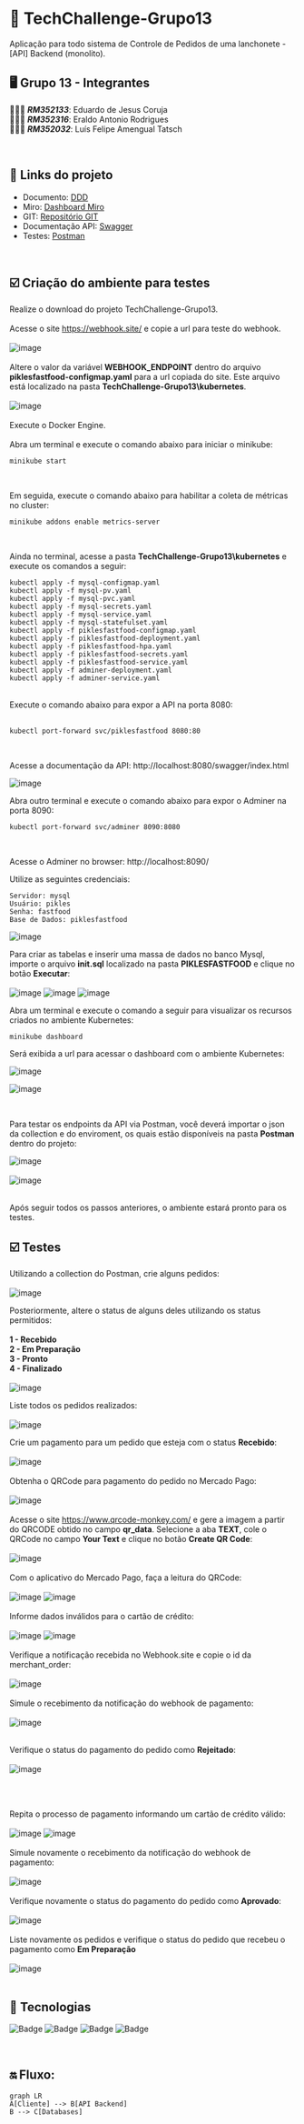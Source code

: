 # 🚀 TechChallenge-Grupo13
Aplicação para todo sistema de Controle de Pedidos de uma lanchonete - [API] Backend (monolito).



## 🖥️ Grupo 13 - Integrantes
🧑🏻‍💻 *<b>RM352133</b>*: Eduardo de Jesus Coruja </br>
🧑🏻‍💻 *<b>RM352316</b>*: Eraldo Antonio Rodrigues </br>
🧑🏻‍💻 *<b>RM352032</b>*: Luís Felipe Amengual Tatsch </br>

</br>

## 🔗 Links do projeto
- Documento: [DDD](https://1drv.ms/w/s!AntPAkrc0xN9q8kH5tUnZYZQgotMxQ?e=f4ur3f)
- Miro: [Dashboard Miro](https://miro.com/app/board/uXjVNVsDxDM=/?share_link_id=908610551369)
- GIT: [Repositório GIT](https://github.com/eraldoads/TechChallenge-Grupo13)
- Documentação API: [Swagger](http://localhost/swagger/index.html)
- Testes: [Postman](https://www.postman.com/martian-resonance-699333/workspace/grupo-13-tech-challenge-fase-i/collection/13215309-ff36e055-fccf-48db-9965-b76e4ace4e93?tab=overview)

</br>

## ☑️ Criação do ambiente para testes
Realize o download do projeto TechChallenge-Grupo13.
</br></br>
Acesse o site https://webhook.site/ e copie a url para teste do webhook.
</br></br>
![image](https://github.com/eraldoads/TechChallenge-Grupo13/assets/47857203/adf0b5a9-ee63-4eb7-8b3b-f0a2abe404df)
</br></br>
Altere o valor da variável <b>WEBHOOK_ENDPOINT</b> dentro do arquivo <b>piklesfastfood-configmap.yaml</b> para a url copiada do site. Este arquivo está localizado na pasta <b>TechChallenge-Grupo13\kubernetes</b>.
</br></br>
![image](https://github.com/eraldoads/TechChallenge-Grupo13/assets/47857203/7e837eb0-fe6a-4804-9df7-0e758ac22bfd)
</br></br>
Execute o Docker Engine.
</br></br>
Abra um terminal e execute o comando abaixo para iniciar o minikube:
</br>
```
minikube start
```
</br>

Em seguida, execute o comando abaixo para habilitar a coleta de métricas no cluster:
</br>
```
minikube addons enable metrics-server
```
</br>

Ainda no terminal, acesse a pasta <b>TechChallenge-Grupo13\kubernetes</b> e execute os comandos a seguir:
</br>

```
kubectl apply -f mysql-configmap.yaml
kubectl apply -f mysql-pv.yaml
kubectl apply -f mysql-pvc.yaml
kubectl apply -f mysql-secrets.yaml
kubectl apply -f mysql-service.yaml
kubectl apply -f mysql-statefulset.yaml
kubectl apply -f piklesfastfood-configmap.yaml
kubectl apply -f piklesfastfood-deployment.yaml
kubectl apply -f piklesfastfood-hpa.yaml
kubectl apply -f piklesfastfood-secrets.yaml
kubectl apply -f piklesfastfood-service.yaml
kubectl apply -f adminer-deployment.yaml
kubectl apply -f adminer-service.yaml
```
</br>
Execute o comando abaixo para expor a API na porta 8080:
</br></br>

```
kubectl port-forward svc/piklesfastfood 8080:80
```
</br>

Acesse a documentação da API:
http://localhost:8080/swagger/index.html

![image](https://github.com/eraldoads/TechChallenge-Grupo13/assets/47857203/dbd6fdd3-eb04-442f-b715-7b8f1649fa5c)

Abra outro terminal e execute o comando abaixo para expor o Adminer na porta 8090:
```
kubectl port-forward svc/adminer 8090:8080
```
</br>

Acesse o Adminer no browser: 
http://localhost:8090/


Utilize as seguintes credenciais:

```
Servidor: mysql
Usuário: pikles
Senha: fastfood
Base de Dados: piklesfastfood
```
![image](https://github.com/eraldoads/TechChallenge-Grupo13/assets/47857203/8c6ae06e-a8ae-4bc9-b157-5f985f0445df)

Para criar as tabelas e inserir uma massa de dados no banco Mysql, importe o arquivo <b>init.sql</b> localizado na pasta <b>PIKLESFASTFOOD</b> e clique no botão <b>Executar</b>:
</br></br>
![image](https://github.com/eraldoads/TechChallenge-Grupo13/assets/47857203/4c950fcb-b38f-485d-8df6-8c18fc2ba748)
![image](https://github.com/eraldoads/TechChallenge-Grupo13/assets/47857203/d03e4e66-d90e-4455-8fc6-47bbea81282e)
![image](https://github.com/eraldoads/TechChallenge-Grupo13/assets/47857203/7e2d045b-5c0a-431c-863f-9925c08c4ffe)
</br>

Abra um terminal e execute o comando a seguir para visualizar os recursos criados no ambiente Kubernetes:

```
minikube dashboard
```

Será exibida a url para acessar o dashboard com o ambiente Kubernetes:

![image](https://github.com/eraldoads/TechChallenge-Grupo13/assets/47857203/1d2e9232-b443-4864-809e-48e4f2e85cee)

![image](https://github.com/eraldoads/TechChallenge-Grupo13/assets/47857203/04a157b5-6787-4c45-9d8a-c9006b3ae91a)

</br>

Para testar os endpoints da API via Postman, você deverá importar o json da collection e do enviroment, os quais estão disponíveis na pasta <b>Postman</b> dentro do projeto:

![image](https://github.com/eraldoads/TechChallenge-Grupo13/assets/47857203/69488ce6-4a61-4028-8c4a-ae9855e86eed)
</br>
</br>
![image](https://github.com/eraldoads/TechChallenge-Grupo13/assets/47857203/1f85cdac-dceb-4908-94f9-408e69d7dd4e)
</br>
</br>

Após seguir todos os passos anteriores, o ambiente estará pronto para os testes.

## ☑️ Testes
Utilizando a collection do Postman, crie alguns pedidos:
</br></br>
![image](https://github.com/eraldoads/TechChallenge-Grupo13/assets/47857203/1b58dcaa-ef4f-452f-ae7f-bdf822158f60)

Posteriormente, altere o status de alguns deles utilizando os status permitidos:
</br></br>
<b>1 - Recebido</b>
</br>
<b>2 - Em Preparação</b>
</br>
<b>3 - Pronto</b>
</br>
<b>4 - Finalizado</b>
</br></br>
![image](https://github.com/eraldoads/TechChallenge-Grupo13/assets/47857203/97251cbd-36f2-4c82-bce2-86d4ce61fc52)

Liste todos os pedidos realizados:
</br></br>
![image](https://github.com/eraldoads/TechChallenge-Grupo13/assets/47857203/b0b35cd7-ac34-4304-83f7-3e3131828d10)

Crie um pagamento para um pedido que esteja com o status <b>Recebido</b>:
</br></br>
![image](https://github.com/eraldoads/TechChallenge-Grupo13/assets/47857203/ac473e5f-a106-4eb0-b2d7-fd89abfdaa5a)
</br></br>
Obtenha o QRCode para pagamento do pedido no Mercado Pago:
</br></br>
![image](https://github.com/eraldoads/TechChallenge-Grupo13/assets/47857203/3ffbc7bc-c5ca-4e50-a677-8dc9e592d44d)
</br></br>
Acesse o site https://www.qrcode-monkey.com/ e gere a imagem a partir do QRCODE obtido no campo <b>qr_data</b>. Selecione a aba <b>TEXT</b>, cole o QRCode no campo <b>Your Text</b> e clique no botão <b>Create QR Code</b>:
</br></br>
![image](https://github.com/eraldoads/TechChallenge-Grupo13/assets/47857203/cf814600-1f62-41de-af08-d5035aec6b14)
</br></br>
Com o aplicativo do Mercado Pago, faça a leitura do QRCode:
</br></br>
![image](https://github.com/eraldoads/TechChallenge-Grupo13/assets/47857203/d4287e51-b44f-4b8e-921e-cc67683427d9)
![image](https://github.com/eraldoads/TechChallenge-Grupo13/assets/47857203/cf1aa19a-6c57-4650-87e5-54d53990729c)
</br></br>
Informe dados inválidos para o cartão de crédito:
</br></br>
![image](https://github.com/eraldoads/TechChallenge-Grupo13/assets/47857203/99a923c4-e19f-458b-8b8f-f9c11d4fa37e)
![image](https://github.com/eraldoads/TechChallenge-Grupo13/assets/47857203/dbcb4d1a-6f23-4b77-8c39-3e10e3556550)
</br></br>
Verifique a notificação recebida no Webhook.site e copie o id da merchant_order:
</br></br>
![image](https://github.com/eraldoads/TechChallenge-Grupo13/assets/47857203/e576df04-4a95-438a-b851-7483a6920ede)
</br></br>
Simule o recebimento da notificação do webhook de pagamento: 
</br></br>
![image](https://github.com/eraldoads/TechChallenge-Grupo13/assets/47857203/1964f7a8-93a5-4f5e-9fe6-24bc545953d3)
</br></br>

Verifique o status do pagamento do pedido como <b>Rejeitado</b>:
</br></br>
![image](https://github.com/eraldoads/TechChallenge-Grupo13/assets/47857203/850937f3-f7d5-4244-8bcc-b4a82e17d1a7)

</br></br>

Repita o processo de pagamento informando um cartão de crédito válido:
</br></br>
![image](https://github.com/eraldoads/TechChallenge-Grupo13/assets/47857203/77e83a3b-b08a-43d3-abf8-4edb19e539b9)
![image](https://github.com/eraldoads/TechChallenge-Grupo13/assets/47857203/092e336b-e10f-4d66-b6cf-d40d49d7f244)
</br></br>
Simule novamente o recebimento da notificação do webhook de pagamento: 
</br></br>
![image](https://github.com/eraldoads/TechChallenge-Grupo13/assets/47857203/1964f7a8-93a5-4f5e-9fe6-24bc545953d3)
</br></br>
Verifique novamente o status do pagamento do pedido como <b>Aprovado</b>:
</br></br>
![image](https://github.com/eraldoads/TechChallenge-Grupo13/assets/47857203/e37cc5ba-49dd-4875-a548-c8379938949f)
</br></br>
Liste novamente os pedidos e verifique o status do pedido que recebeu o pagamento como <b>Em Preparação</b>
</br></br>
![image](https://github.com/eraldoads/TechChallenge-Grupo13/assets/47857203/8b97fb1c-f0d7-4722-8641-c8a702807ddc)
</br></br>

## 🔗 Tecnologias

![Badge](https://img.shields.io/static/v1?label=.NET&message=framework&color=blue&style=for-the-badge&logo=.NET)
![Badge](https://img.shields.io/static/v1?label=csharp&message=linguagem&color=blue&style=for-the-badge&logo=Csharp)
![Badge](https://img.shields.io/static/v1?label=mysql&message=banco-de-dados&color=blue&style=for-the-badge&logo=mysql)
![Badge](https://img.shields.io/static/v1?label=docker&message=Plataforma&color=blue&style=for-the-badge&logo=docker)

</br>

## 🔛 Fluxo:

```mermaid
graph LR
A[Cliente] --> B[API Backend]
B --> C[Databases]
```
